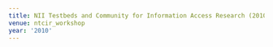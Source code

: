 ```yaml
---
title: NII Testbeds and Community for Information Access Research (2010)
venue: ntcir_workshop
year: '2010'
---
```

